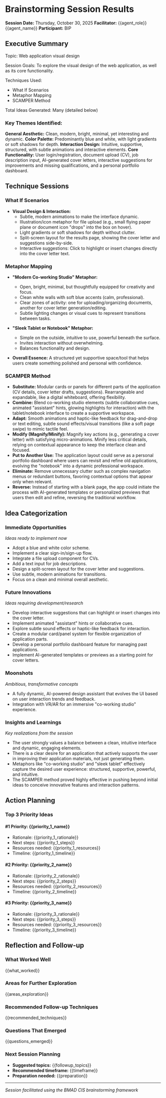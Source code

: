 # Brainstorming Session Results

**Session Date:** Thursday, October 30, 2025
**Facilitator:** {{agent_role}} {{agent_name}}
**Participant:** BIP

## Executive Summary

Topic: Web application visual design

Session Goals: To explore the visual design of the web application, as well as its core functionality.

Techniques Used:
- What If Scenarios
- Metaphor Mapping
- SCAMPER Method

Total Ideas Generated: Many (detailed below)

### Key Themes Identified:

**General Aesthetic:** Clean, modern, bright, minimal, yet interesting and dynamic.
**Color Palette:** Predominantly blue and white, with light gradients or soft shadows for depth.
**Interaction Design:** Intuitive, supportive, structured, with subtle animations and interactive elements.
**Core Functionality:** User login/registration, document upload (CV), job description input, AI-generated cover letters, interactive suggestions for improvements and missing qualifications, and a personal portfolio dashboard.

## Technique Sessions

### What If Scenarios

*   **Visual Design & Interaction:**
    *   Subtle, modern animations to make the interface dynamic.
    *   Illustration/icon metaphor for file upload (e.g., small flying paper plane or document icon "drops" into the box on hover).
    *   Light gradients or soft shadows for depth without clutter.
    *   Split-screen layout for the results page, showing the cover letter and suggestions side-by-side.
    *   Interactive suggestions: Click to highlight or insert changes directly into the cover letter text.

### Metaphor Mapping

*   **"Modern Co-working Studio" Metaphor:**
    *   Open, bright, minimal, but thoughtfully equipped for creativity and focus.
    *   Clean white walls with soft blue accents (calm, professional).
    *   Clear zones of activity: one for uploading/organizing documents, another for cover letter generation/editing.
    *   Subtle lighting changes or visual cues to represent transitions between tasks.

*   **"Sleek Tablet or Notebook" Metaphor:**
    *   Simple on the outside, intuitive to use, powerful beneath the surface.
    *   Invites interaction without overwhelming.
    *   Balances functionality and design.

*   **Overall Essence:** A structured yet supportive space/tool that helps users create something polished and personal with confidence.

### SCAMPER Method

*   **Substitute:** Modular cards or panels for different parts of the application (CV details, cover letter drafts, suggestions). Rearrangeable and expandable, like a digital whiteboard, offering flexibility.
*   **Combine:** Blend co-working studio elements (subtle collaborative cues, animated "assistant" hints, glowing highlights for interaction) with the tablet/notebook interface to create a supportive workspace.
*   **Adapt:** Smooth animations and haptic-like feedback for drag-and-drop or text editing, subtle sound effects/visual transitions (like a soft page swipe) to mimic tactile feel.
*   **Modify (Magnify/Minify):** Magnify key actions (e.g., generating a cover letter) with satisfying micro-animations. Minify less critical details, relying on contextual appearance to keep the interface clean and focused.
*   **Put to Another Use:** The application layout could serve as a personal portfolio dashboard where users can revisit and refine old applications, evolving the "notebook" into a dynamic professional workspace.
*   **Eliminate:** Remove unnecessary clutter such as complex navigation menus or redundant buttons, favoring contextual options that appear only when relevant.
*   **Reverse:** Instead of starting with a blank page, the app could initiate the process with AI-generated templates or personalized previews that users then edit and refine, reversing the traditional workflow.

## Idea Categorization

### Immediate Opportunities

_Ideas ready to implement now_

*   Adopt a blue and white color scheme.
*   Implement a clear sign-in/sign-up flow.
*   Integrate a file upload component for CVs.
*   Add a text input for job descriptions.
*   Design a split-screen layout for the cover letter and suggestions.
*   Use subtle, modern animations for transitions.
*   Focus on a clean and minimal overall aesthetic.

### Future Innovations

_Ideas requiring development/research_

*   Develop interactive suggestions that can highlight or insert changes into the cover letter.
*   Implement animated "assistant" hints or collaborative cues.
*   Explore subtle sound effects or haptic-like feedback for interaction.
*   Create a modular card/panel system for flexible organization of application parts.
*   Develop a personal portfolio dashboard feature for managing past applications.
*   Implement AI-generated templates or previews as a starting point for cover letters.

### Moonshots

_Ambitious, transformative concepts_

*   A fully dynamic, AI-powered design assistant that evolves the UI based on user interaction trends and feedback.
*   Integration with VR/AR for an immersive "co-working studio" experience.

### Insights and Learnings

_Key realizations from the session_

*   The user strongly values a balance between a clean, intuitive interface and dynamic, engaging elements.
*   There is a clear desire for an application that actively supports the user in improving their application materials, not just generating them.
*   Metaphors like "co-working studio" and "sleek tablet" effectively capture the desired user experience: structured, supportive, powerful, and intuitive.
*   The SCAMPER method proved highly effective in pushing beyond initial ideas to conceive innovative features and interaction patterns.

## Action Planning

### Top 3 Priority Ideas

#### #1 Priority: {{priority_1_name}}

- Rationale: {{priority_1_rationale}}
- Next steps: {{priority_1_steps}}
- Resources needed: {{priority_1_resources}}
- Timeline: {{priority_1_timeline}}

#### #2 Priority: {{priority_2_name}}

- Rationale: {{priority_2_rationale}}
- Next steps: {{priority_2_steps}}
- Resources needed: {{priority_2_resources}}
- Timeline: {{priority_2_timeline}}

#### #3 Priority: {{priority_3_name}}

- Rationale: {{priority_3_rationale}}
- Next steps: {{priority_3_steps}}
- Resources needed: {{priority_3_resources}}
- Timeline: {{priority_3_timeline}}

## Reflection and Follow-up

### What Worked Well

{{what_worked}}

### Areas for Further Exploration

{{areas_exploration}}

### Recommended Follow-up Techniques

{{recommended_techniques}}

### Questions That Emerged

{{questions_emerged}}

### Next Session Planning

- **Suggested topics:** {{followup_topics}}
- **Recommended timeframe:** {{timeframe}}
- **Preparation needed:** {{preparation}}

---

_Session facilitated using the BMAD CIS brainstorming framework_